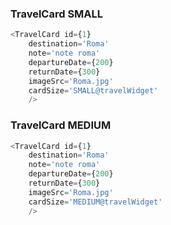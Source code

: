 ### TravelCard SMALL ###

```js
<TravelCard id={1} 
    destination='Roma' 
    note='note roma' 
    departureDate={200} 
    returnDate={300}
    imageSrc='Roma.jpg'
    cardSize='SMALL@travelWidget'
    />
```

### TravelCard MEDIUM ###

```js
<TravelCard id={1} 
    destination='Roma' 
    note='note roma' 
    departureDate={200} 
    returnDate={300}
    imageSrc='Roma.jpg'
    cardSize='MEDIUM@travelWidget'
    />
```